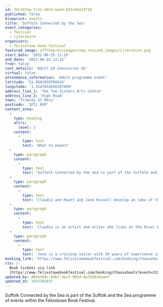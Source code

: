 ```yaml
---
id: 3dc3d7aa-fc52-4dcd-bee4-833c64a33f10
published: false
blueprint: events
title: 'Suffolk Connected by the Sea'
event_categories:
  - festival
  - literature
organisers:
  - felixstowe-book-festival
featured_image: offthepressimages/new_resized_images/Literature.png
start_date: '2022-06-25 11:15'
end_date: '2022-06-25 12:15'
free: false
cost_details: 'Adult £8 Concession £6'
virtual: false
attendance_information: 'Adult programme event'
latitude: '51.9842039760416'
longitude: '1.3147032636397469'
address_line_1: 'The Two Sisters Arts Centre'
address_line_2: 'High Road'
town: 'Trimley St Mary'
postcode: 'IP11 0SP'
content_area:
  -
    type: heading
    attrs:
      level: 3
    content:
      -
        type: text
        text: 'What to expect'
  -
    type: paragraph
    content:
      -
        type: text
        text: "Suffolk Connected by the Sea is part of the Suffolk and the Sea programme of events within the Felixstowe Book Festival.\_"
  -
    type: paragraph
    content:
      -
        type: text
        text: 'Claudia and Myatt and Jane Russell develop an idea of the sea as a means of connection, offering people opportunities for artistic and intellectual exchange, for exploration and trade as well as invasions and warfare.'
  -
    type: paragraph
    content:
      -
        type: text
        text: 'Claudia is an artist and writer who lives on the River Deben.'
  -
    type: paragraph
    content:
      -
        type: text
        text: 'Jane is a cruising sailor with 30 years of experience including a 5-year circumnavigation.'
booking_link: 'https://www.felixstowebookfestival.com/booking/ChooseSeats?event=319128'
cta: |-
  Book tickets via link
  [https://www.felixstowebookfestival.com/booking/ChooseSeats?event=319128 ](https://www.felixstowebookfestival.com/booking/ChooseSeats?event=319128 )
updated_by: d0ee360c-4db7-4ecf-9024-8e35603daaef
updated_at: 1655392037
---
```

Suffolk Connected by the Sea is part of the Suffolk and the Sea programme of events within the Felixstowe Book Festival.
